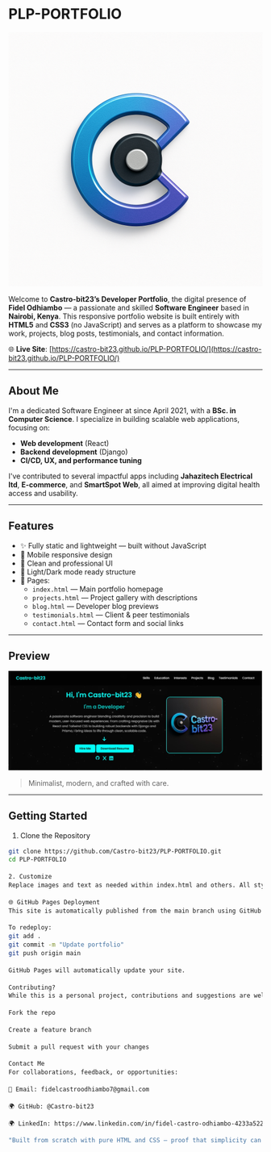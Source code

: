 # PLP-PORTFOLIO

![Logo](./images/about2.png)

Welcome to **Castro-bit23’s Developer Portfolio**, the digital presence of **Fidel Odhiambo** — a passionate and skilled **Software Engineer** based in **Nairobi, Kenya**. This responsive portfolio website is built entirely with **HTML5** and **CSS3** (no JavaScript) and serves as a platform to showcase my work, projects, blog posts, testimonials, and contact information.

🌐 **Live Site**: [https://castro-bit23.github.io/PLP-PORTFOLIO/](https://castro-bit23.github.io/PLP-PORTFOLIO/)

---

## About Me

I'm a dedicated Software Engineer at since April 2021, with a **BSc. in Computer Science**. I specialize in building scalable web applications, focusing on:

- **Web development** (React)
- **Backend development** (Django)
- **CI/CD, UX, and performance tuning**

I've contributed to several impactful apps including **Jahazitech Electrical ltd**, **E-commerce**, and **SmartSpot Web**, all aimed at improving digital health access and usability.

---

## Features

- ✨ Fully static and lightweight — built without JavaScript
- 📱 Mobile responsive design
- 🎨 Clean and professional UI
- 🌙 Light/Dark mode ready structure
- 📂 Pages:
  - `index.html` — Main portfolio homepage
  - `projects.html` — Project gallery with descriptions
  - `blog.html` — Developer blog previews
  - `testimonials.html` — Client & peer testimonials
  - `contact.html` — Contact form and social links

---

## Preview

![Portfolio Preview](./images/preview.jpg)

> Minimalist, modern, and crafted with care.

---

## Getting Started

1. Clone the Repository

```bash
git clone https://github.com/Castro-bit23/PLP-PORTFOLIO.git
cd PLP-PORTFOLIO

2. Customize
Replace images and text as needed within index.html and others. All styling is in css/styles.css.

🌐 GitHub Pages Deployment
This site is automatically published from the main branch using GitHub Pages.

To redeploy:
git add .
git commit -m "Update portfolio"
git push origin main

GitHub Pages will automatically update your site.

Contributing?
While this is a personal project, contributions and suggestions are welcome!

Fork the repo

Create a feature branch

Submit a pull request with your changes

Contact Me
For collaborations, feedback, or opportunities:

📧 Email: fidelcastroodhiambo7@gmail.com

🌍 GitHub: @Castro-bit23

🌍 LinkedIn: https://www.linkedin.com/in/fidel-castro-odhiambo-4233a5220/

"Built from scratch with pure HTML and CSS — proof that simplicity can be powerful."
